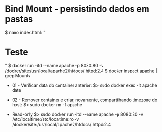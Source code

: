 Bind Mount - persistindo dados em pastas
============

$ nano index.html: "<h1>Teste</h1>"
$ docker run -itd --name apache -p 8080:80 -v /docker/site:/usr/local/apache2/htdocs/ httpd:2.4
$ docker inspect apache | grep Mounts

* 01 - Verificar data do container anterior:
$>  sudo docker exec -it apache date

* 02 - Remover container e criar, novamente, compartilhando timezone do host:
$>  sudo docker rm -f apache

* Read-only
$>  sudo docker run -itd --name apache -p 8080:80 -v /etc/localtime:/etc/localtime:ro -v /docker/site:/usr/local/apache2/htdocs/ httpd:2.4


